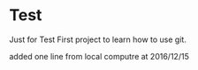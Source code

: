 # Test
Just for Test
First project to learn how to use git.

added one line from local computre at 2016/12/15
